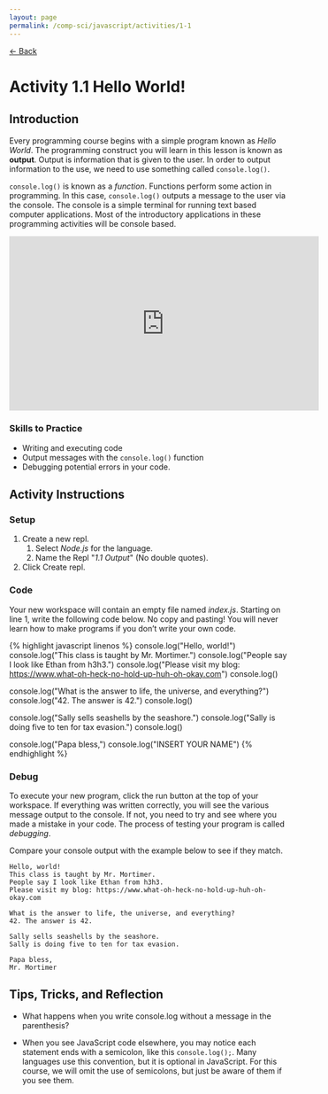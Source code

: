 ```yaml
---
layout: page
permalink: /comp-sci/javascript/activities/1-1
---
```


[← Back](../)

# Activity 1.1 Hello World!

## Introduction

Every programming course begins with a simple program known as *Hello World*. The programming construct you will learn in this lesson is known as **output**. Output is information that is given to the user. In order to output information to the use, we need to use something called `console.log()`.

`console.log()` is known as a *function*. Functions perform some action in programming. In this case, `console.log()` outputs a message to the user via the console. The console is a simple terminal for running text based computer applications. Most of the introductory applications in these programming activities will be console based.

<iframe width="560" height="315" src="https://www.youtube.com/embed/4MnsiJ94yec" frameborder="0" allow="accelerometer; autoplay; clipboard-write; encrypted-media; gyroscope; picture-in-picture" allowfullscreen></iframe>

### Skills to Practice

- Writing and executing code
- Output messages with the `console.log()` function
- Debugging potential errors in your code.

## Activity Instructions

### Setup
1. Create a new repl.
    1. Select *Node.js* for the language.
    2. Name the Repl "*1.1 Output*" (No double quotes).
2. Click Create repl.

### Code

Your new workspace will contain an empty file named *index.js*. Starting on line 1, write the following code below. No copy and pasting! You will never learn how to make programs if you don’t write your own code.

{% highlight javascript linenos %}
console.log("Hello, world!")
console.log("This class is taught by Mr. Mortimer.")
console.log("People say I look like Ethan from h3h3.")
console.log("Please visit my blog: https://www.what-oh-heck-no-hold-up-huh-oh-okay.com")
console.log()

console.log("What is the answer to life, the universe, and everything?")
console.log("42. The answer is 42.")
console.log()

console.log("Sally sells seashells by the seashore.")
console.log("Sally is doing five to ten for tax evasion.")
console.log()

console.log("Papa bless,")
console.log("INSERT YOUR NAME")
{% endhighlight %}

### Debug

To execute your new program, click the run button at the top of your workspace. If everything was written correctly, you will see the various message output to the console. If not, you need to try and see where you made a mistake in your code. The process of testing your program is called *debugging*.

Compare your console output with the example below to see if they match.

```
Hello, world!
This class is taught by Mr. Mortimer.
People say I look like Ethan from h3h3.
Please visit my blog: https://www.what-oh-heck-no-hold-up-huh-oh-okay.com

What is the answer to life, the universe, and everything?
42. The answer is 42.

Sally sells seashells by the seashore.
Sally is doing five to ten for tax evasion.

Papa bless,
Mr. Mortimer
```

## Tips, Tricks, and Reflection

- What happens when you write console.log without a message in the parenthesis?

- When you see JavaScript code elsewhere, you may notice each statement ends with a semicolon, like this `console.log();`. Many languages use this convention, but it is optional in JavaScript. For this course, we will omit the use of semicolons, but just be aware of them if you see them.